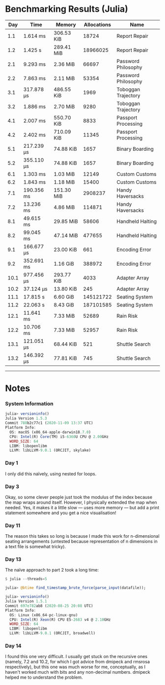 # Benchmarking Results (Julia)

Day | Time | Memory | Allocations | Name
--- | --- | --- | --- | ---
1.1 | 1.614 ms | 306.53 KiB | 18724 | Report Repair
1.2 | 1.425 s | 289.41 MiB | 18966025 | Report Repair
2.1 | 9.293 ms | 2.36 MiB | 66697 | Password Philosophy
2.2 | 7.863 ms | 2.11 MiB | 53354 | Password Philosophy
3.1 | 317.878 μs | 486.55 KiB | 1969 | Toboggan Trajectory
3.2 | 1.886 ms | 2.70 MiB | 9280 | Toboggan Trajectory
4.1 | 2.007 ms | 550.70 KiB | 8833 | Passport Processing
4.2 | 2.402 ms | 710.09 KiB | 11345 | Passport Processing
5.1 | 217.239 μs | 74.88 KiB | 1657 | Binary Boarding
5.2 | 355.110 μs | 74.88 KiB | 1657 | Binary Boarding
6.1 | 1.303 ms | 1.03 MiB | 12149 | Custom Customs
6.2 | 1.843 ms | 1.18 MiB | 15400 | Custom Customs
7.1 | 190.356 ms | 151.30 MiB | 2908237 | Handy Haversacks
7.2 | 13.236 ms | 4.86 MiB | 114871 | Handy Haversacks
8.1 | 49.615 ms | 29.85 MiB | 58606 | Handheld Halting
8.2 | 99.045 ms | 47.14 MiB | 477655 | Handheld Halting
9.1 | 166.677 μs | 23.00 KiB | 661 | Encoding Error
9.2 | 352.691 ms | 1.16 GiB | 388972 | Encoding Error
10.1 | 977.456 μs | 293.77 KiB | 4033 | Adapter Array
10.2 | 37.124 μs | 13.80 KiB | 245 | Adapter Array
11.1 | 17.815 s | 6.60 GiB | 145121722 | Seating System
11.2 | 22.063 s | 8.43 GiB | 187101585 | Seating System
12.1 | 11.641 ms | 7.33 MiB | 52689 | Rain Risk
12.2 | 10.706 ms | 7.33 MiB | 52957 | Rain Risk
13.1 | 121.051 μs | 68.44 KiB | 521 | Shuttle Search
13.2 | 146.392 μs | 77.81 KiB | 745 | Shuttle Search

---

# Notes

### System Information

```julia
julia> versioninfo()
Julia Version 1.5.3
Commit 788b2c77c1 (2020-11-09 13:37 UTC)
Platform Info:
  OS: macOS (x86_64-apple-darwin18.7.0)
  CPU: Intel(R) Core(TM) i5-6360U CPU @ 2.00GHz
  WORD_SIZE: 64
  LIBM: libopenlibm
  LLVM: libLLVM-9.0.1 (ORCJIT, skylake)
```

### Day 1

I only did this naïvely, using nested for loops.

### Day 3

Okay, so some clever people just took the modulus of the index because the map wraps around itself.  However, I physically extended the map when needed.  Yes, it makes it a little slow &mdash; uses more memory &mdash; but add a print statement somewhere and you get a nice visualisation!

### Day 11

The reason this takes so long is because I made this work for n-dimensional seating arrangements (untested because representation of n dimensions in a text file is somewhat tricky).

### Day 13

The naïve approach to part 2 took a long time:
```julia
$ julia --threads=5

julia> @btime find_timestamp_brute_force(parse_input(datafile));

julia> versioninfo()
Julia Version 1.5.1
Commit 697e782ab8 (2020-08-25 20:08 UTC)
Platform Info:
  OS: Linux (x86_64-pc-linux-gnu)
  CPU: Intel(R) Xeon(R) CPU E5-2683 v4 @ 2.10GHz
  WORD_SIZE: 64
  LIBM: libopenlibm
  LLVM: libLLVM-9.0.1 (ORCJIT, broadwell)
```

### Day 14

I found this one very difficult.  I usually get stuck on the recursive ones (namely, 7.2 and 10.2, for which I got advice from dmipeck and rmsrosa respectively), but this one was much worse for me, conceptually, as I haven't worked much with bits and any non-decimal numbers.  dmipeck helped me to understand the problem.
